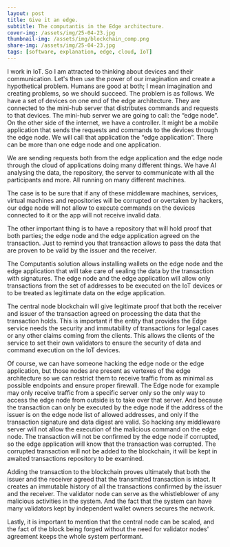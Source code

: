 ```yaml
---
layout: post
title: Give it an edge.
subtitle: The computantis in the Edge architecture.
cover-img: /assets/img/25-04-23.jpg
thumbnail-img: /assets/img/blockchain_comp.png
share-img: /assets/img/25-04-23.jpg
tags: [software, explanation, edge, cloud, IoT]
---
```


I work in IoT. So I am attracted to thinking about devices and their communication. Let's then use the power of our imagination and create a hypothetical problem. Humans are good at both; I mean imagination and creating problems, so we should succeed. 
The problem is as follows. We have a set of devices on one end of the edge architecture. They are connected to the mini-hub server that distributes commands and requests to that devices. The mini-hub server we are going to call: the “edge node”.
On the other side of the internet, we have a controller. It might be a mobile application that sends the requests and commands to the devices through the edge node. We will call that application the “edge application”. There can be more than one edge node and one application.

We are sending requests both from the edge application and the edge node through the cloud of applications doing many different things. We have AI analysing the data, the repository, the server to communicate with all the participants and more. All running on many different machines.

The case is to be sure that if any of these middleware machines, services, virtual machines and repositories will be corrupted or overtaken by hackers, our edge node will not allow to execute commands on the devices connected to it or the app will not receive invalid data. 

The other important thing is to have a repository that will hold proof that both parties; the edge node and the edge application agreed on the transaction. Just to remind you that transaction allows to pass the data that are proven to be valid by the issuer and the receiver.

The Computantis solution allows installing wallets on the edge node and the edge application that will take care of sealing the data by the transaction with signatures. The edge node and the edge application will allow only transactions from the set of addresses to be executed on the IoT devices or to be treated as legitimate data on the edge application. 

The central node blockchain will give legitimate proof that both the receiver and issuer of the transaction agreed on processing the data that the transaction holds. This is important if the entity that provides the Edge service needs the security and immutability of transactions for legal cases or any other claims coming from the clients. This allows the clients of the service to set their own validators to ensure the security of data and command execution on the IoT devices.

Of course, we can have someone hacking the edge node or the edge application, but those nodes are present as vertexes of the edge architecture so we can restrict them to receive traffic from as minimal as possible endpoints and ensure proper firewall. The Edge node for example may only receive traffic from a specific server only so the only way to access the edge node from outside is to take over that server. And because the transaction can only be executed by the edge node if the address of the issuer is on the edge node list of allowed addresses, and only if the transaction signature and data digest are valid. So hacking any middleware server will not allow the execution of the malicious command on the edge node. The transaction will not be confirmed by the edge node if corrupted, so the edge application will know that the transaction was corrupted. The corrupted transaction will not be added to the blockchain, it will be kept in awaited transactions repository to be examined. 

Adding the transaction to the blockchain proves ultimately that both the issuer and the receiver agreed that the transmitted transaction is intact. It creates an immutable history of all the transactions confirmed by the issuer and the receiver. The validator node can serve as the whistleblower of any malicious activities in the system. And the fact that the system can have many validators kept by independent wallet owners secures the network.

Lastly, it is important to mention that the central node can be scaled, and the fact of the block being forged without the need for validator nodes' agreement keeps the whole system performant.
